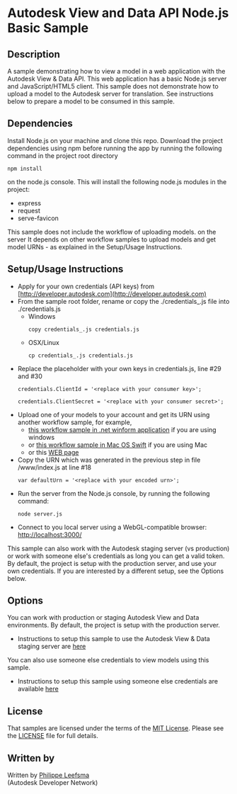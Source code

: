 # Autodesk View and Data API Node.js Basic Sample


## Description
A sample demonstrating how to view a model in a web application with the Autodesk View & Data API. This web application has a basic Node.js 
server and JavaScript/HTML5 client. This sample does not demonstrate how to upload a model to the Autodesk server for translation. See instructions below 
to prepare a model to be consumed in this sample.


## Dependencies
Install Node.js on your machine and clone this repo. Download the project dependencies using npm before running the app by running 
the following command in the project root directory
```
npm install
```
on the node.js console. This will install the following node.js modules in the project:
- express
- request
- serve-favicon

This sample does not include the workflow of uploading models. on the server It depends on other workflow samples to upload models and 
get model URNs - as explained in the Setup/Usage Instructions.


## Setup/Usage Instructions
 
* Apply for your own credentials (API keys) from [http://developer.autodesk.com](http://developer.autodesk.com)
* From the sample root folder, rename or copy the ./credentials_.js file into ./credentials.js <br />
  * Windows <br />
    ```
    copy credentials_.js credentials.js 
	```
  * OSX/Linux <br />
    ```
    cp credentials_.js credentials.js  
	```
* Replace the placeholder with your own keys in credentials.js, line #29 and #30 <br />
  ```
  credentials.ClientId = '<replace with your consumer key>';
  
  credentials.ClientSecret = '<replace with your consumer secret>';
  ```
* Upload one of your models to your account and get its URN using another workflow sample, for example,
  - [this workflow sample in .net winform application](https://github.com/Developer-Autodesk/workflow-dotnet-winform-view.and.data.api/) if you are using windows 
  - or [this workflow sample in Mac OS Swift](https://github.com/Developer-Autodesk/workflow-macos-swift-view.and.data.api) if you are using Mac
  - or this [WEB page](http://javalmvwalkthrough-vq2mmximxb.elasticbeanstalk.com/)
* Copy the URN which was generated in the previous step in file /www/index.js at line #18 <br />
  ```
  var defaultUrn = '<replace with your encoded urn>';
  ```
* Run the server from the Node.js console, by running the following command: <br />
  ```
  node server.js
  ```
* Connect to you local server using a WebGL-compatible browser: [http://localhost:3000/](http://localhost:3000/)


This sample can also work with the Autodesk staging server (vs production) or work with someone else's credentials as long you can get a valid token. 
By default, the project is setup with the production server, and use your own credentials. If you are interested by a different setup, see the Options below.

## Options

You can work with production or staging Autodesk View and Data environments. By default, the project is setup with the production server.

* Instructions to setup this sample to use the Autodesk View & Data staging server are [here](https://github.com/Developer-Autodesk/workflow-node.js-view.and.data.api/blob/master/README-stg.md) 


You can also use someone else credentials to view models using this sample.

* Instructions to setup this sample using someone else credentials are available [here](https://github.com/Developer-Autodesk/workflow-node.js-view.and.data.api/blob/master/README-option.md) 


## License

That samples are licensed under the terms of the [MIT License](http://opensource.org/licenses/MIT). Please see the [LICENSE](LICENSE) file for full details.


## Written by 

Written by [Philippe Leefsma](http://adndevblog.typepad.com/cloud_and_mobile/philippe-leefsma.html)  <br />
(Autodesk Developer Network)

